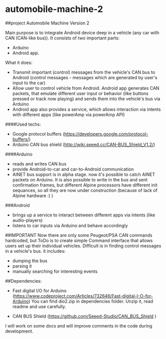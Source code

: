 # automobile-machine-2
##project Automobile Machine Version 2

Main purpose is to integrate Android device deep in a vehicle (any car with CAN (CAN-like bus)).
It consists of two important parts:
 - Arduino 
 - Android app.
 
What it does:
 - Transmit important (control) messages from the vehicle's CAN bus to Android 
   (control messages - messages which are generated by user's input to the car)
 - Allow user to control vehicle from Android. Android app generates CAN packets, 
   that emulate different user input or behavior (like buttons pressed or track now playing)
   and sends them into the vehicle's bus via Arduino
 - Android app also provides a service, which allows interaction via intents with different apps (like
   powerAmp via powerAmp API)
   


####Used techs:
 - Google protocol buffers
    (https://developers.google.com/protocol-buffers/)
 - Arduino CAN bus shield (http://wiki.seeed.cc/CAN-BUS_Shield_V1.2/)
 


####Arduino
 - reads and writes CAN bus
 - provide Android-to-car and car-to-Android communication
 - AINET bus support is in alpha stage. now it's possible to catch AINET packets on Arduino.
   It is also possible to write in the bus and sent confirmation frames, but different Alpine processors
   have different init sequances, so all they are now under construction (because of lack of Alpine hardware :) )

###Android
 - brings up a service to interact between different apps via intents (like audio-players)
 - listens to car inputs via Arduino and behave accordingly
 
##IMPORTANT
Now there are only some Peugeot/PSA CAN commands hardcoded, but ToDo is to create simple Command interface that 
allows users set up their individual vehicles. 
Difficult is in finding control messages in a vehicle's bus.
it includes:
 - dumping the bus
 - parsing it
 - manually searching for interesting events
 
 

##Dependencies:
 - Fast digital I/O for Arduino 
(https://www.codeproject.com/Articles/732646/Fast-digital-I-O-for-Arduino)
You can find dio2.zip in dependencies folder. Unzip it, read readme and 
use carefully. 

 - CAN BUS Shield
 (https://github.com/Seeed-Studio/CAN_BUS_Shield )




I will work on some docs and will improve comments in the code during development.





